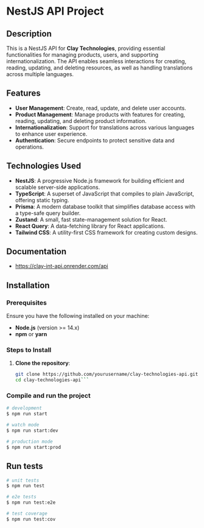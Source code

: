 # NestJS API Project

## Description

This is a NestJS API for **Clay Technologies**, providing essential functionalities for managing products, users, and supporting internationalization. The API enables seamless interactions for creating, reading, updating, and deleting resources, as well as handling translations across multiple languages.

## Features

- **User Management**: Create, read, update, and delete user accounts.
- **Product Management**: Manage products with features for creating, reading, updating, and deleting product information.
- **Internationalization**: Support for translations across various languages to enhance user experience.
- **Authentication**: Secure endpoints to protect sensitive data and operations.

## Technologies Used

- **NestJS**: A progressive Node.js framework for building efficient and scalable server-side applications.
- **TypeScript**: A superset of JavaScript that compiles to plain JavaScript, offering static typing.
- **Prisma**: A modern database toolkit that simplifies database access with a type-safe query builder.
- **Zustand**: A small, fast state-management solution for React.
- **React Query**: A data-fetching library for React applications.
- **Tailwind CSS**: A utility-first CSS framework for creating custom designs.

## Documentation

- https://clay-int-api.onrender.com/api

## Installation

### Prerequisites

Ensure you have the following installed on your machine:

- **Node.js** (version >= 14.x)
- **npm** or **yarn**

### Steps to Install

1. **Clone the repository**:

   ```bash
   git clone https://github.com/yourusername/clay-technologies-api.git
   cd clay-technologies-api```

### Compile and run the project

```bash
# development
$ npm run start

# watch mode
$ npm run start:dev

# production mode
$ npm run start:prod
```

## Run tests

```bash
# unit tests
$ npm run test

# e2e tests
$ npm run test:e2e

# test coverage
$ npm run test:cov
```
